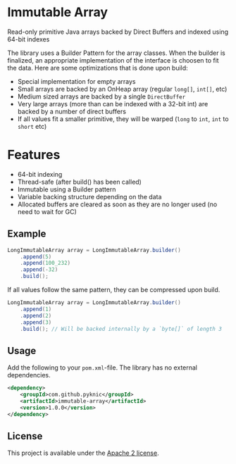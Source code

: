 # Immutable Array
Read-only primitive Java arrays backed by Direct Buffers and indexed using 64-bit indexes

The library uses a Builder Pattern for the array classes. When the builder is finalized, an appropriate implementation of the interface is choosen to fit the data. Here are some optimizations that is done upon build:
* Special implementation for empty arrays
* Small arrays are backed by an OnHeap array (regular `long[]`, `int[]`, etc)
* Medium sized arrays are backed by a single `DirectBuffer`
* Very large arrays (more than can be indexed with a 32-bit int) are backed by a number of direct buffers
* If all values fit a smaller primitive, they will be warped (`long` to `int`, `int` to `short` etc)

# Features
* 64-bit indexing
* Thread-safe (after build() has been called)
* Immutable using a Builder pattern
* Variable backing structure depending on the data
* Allocated buffers are cleared as soon as they are no longer used (no need to wait for GC)

## Example
```java
LongImmutableArray array = LongImmutableArray.builder()
    .append(5)
    .append(100_232)
    .append(-32)
    .build();
```

If all values follow the same pattern, they can be compressed upon build.
```java
LongImmutableArray array = LongImmutableArray.builder()
    .append(1)
    .append(2)
    .append(3)
    .build(); // Will be backed internally by a `byte[]` of length 3
```

## Usage
Add the following to your `pom.xml`-file. The library has no external dependencies.
```xml
<dependency>
    <groupId>com.github.pyknic</groupId>
    <artifactId>immutable-array</artifactId>
    <version>1.0.0</version>
</dependency>
```

## License
This project is available under the [Apache 2 license](http://www.apache.org/licenses/LICENSE-2.0). 
